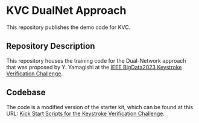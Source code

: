 # KVC DualNet Approach
This repository publishes the demo code for KVC.

## Repository Description

This repository houses the training code for the Dual-Network approach that was proposed by Y. Yamagishi at the [IEEE BigData2023 Keystroke Verification Challenge](https://sites.google.com/view/bida-kvc/).

## Codebase

The code is a modified version of the starter kit, which can be found at this URL: [Kick Start Scripts for the Keystroke Verification Challenge](https://sites.google.com/view/bida-kvc/kick-start-scripts?authuser=0).

